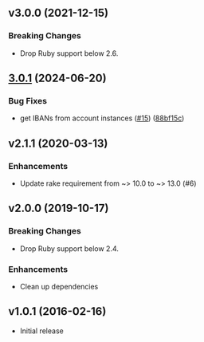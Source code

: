 ## v3.0.0 (2021-12-15)

### Breaking Changes

- Drop Ruby support below 2.6.


## [3.0.1](https://github.com/sequra/norma43_parser/compare/3.0.0...v3.0.1) (2024-06-20)


### Bug Fixes

* get IBANs from account instances ([#15](https://github.com/sequra/norma43_parser/issues/15)) ([88bf15c](https://github.com/sequra/norma43_parser/commit/88bf15c9d909b3a918a79147035695501621521c))

## v2.1.1 (2020-03-13)

### Enhancements

- Update rake requirement from ~> 10.0 to ~> 13.0 (#6)

## v2.0.0 (2019-10-17)

### Breaking Changes

- Drop Ruby support below 2.4.


### Enhancements

- Clean up dependencies

## v1.0.1 (2016-02-16)

- Initial release
